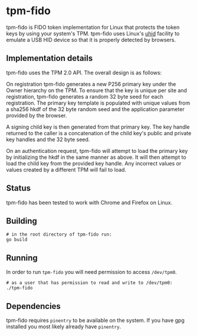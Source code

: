 # tpm-fido

tpm-fido is FIDO token implementation for Linux that protects the token keys by using your system's TPM. tpm-fido uses Linux's [uhid](https://github.com/psanford/uhid) facility to emulate a USB HID device so that it is properly detected by browsers.

##  Implementation details

tpm-fido uses the TPM 2.0 API. The overall design is as follows:

On registration tpm-fido generates a new P256 primary key under the Owner hierarchy on the TPM. To ensure that the key is unique per site and registration, tpm-fido generates a random 32 byte seed for each registration. The primary key template is populated with unique values from a sha256 hkdf of the 32 byte random seed and the application parameter provided by the browser.

A signing child key is then generated from that primary key. The key handle returned to the caller is a concatenation of the child key's public and private key handles and the 32 byte seed.

On an authentication request, tpm-fido will attempt to load the primary key by initializing the hkdf in the same manner as above. It will then attempt to load the child key from the provided key handle. Any incorrect values or values created by a different TPM will fail to load.

## Status

tpm-fido has been tested to work with Chrome and Firefox on Linux.

## Building

```
# in the root directory of tpm-fido run:
go build
```

## Running

In order to run `tpm-fido` you will need permission to access `/dev/tpm0`.

```
# as a user that has permission to read and write to /dev/tpm0:
./tpm-fido
```

## Dependencies

tpm-fido requires `pinentry` to be available on the system. If you have gpg installed you most likely already have `pinentry`.
